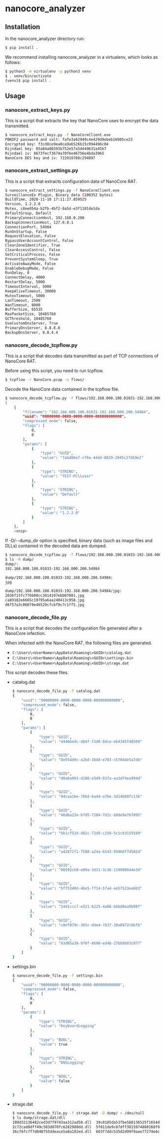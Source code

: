 # nanocore_analyzer

## Installation

In the nanocore_analyzer directory run:

```bash
$ pip install .
```

We recommend installing nanocore_analyzer in a virtualenv, which looks as follows:

```bash
$ python3 -m virtualenv -p python3 venv
$ . venv/bin/activate
(venv)$ pip install .
```

## Usage

### nanocore_extract_keys.py

This is a script that extracts the key that NanoCore uses to encrypt the data transmitted.

```bash
$ nanocore_extract_keys.py -f NanoCoreClient.exe
PBKDF2 password and salt: fafe3a92949c4e429d9ebeb16905ce23
Encrypted key: f3cd8ce9ea0ca9a6526b15c994496c04
Rijndael key: 05a84a08393b752e57a5dd49631a45b7
Rijndael iv: 8673fecf3674a70f6e46756e4bda3965
NanoCore DES key and iv: 722018788c294897
```

### nanocore_extract_settings.py

This is a script that extracts configuration data of NanoCore RAT.

```bash
$ nanocore_extract_settings.py -f NanoCoreClient.exe
SurveillanceEx Plugin, Binary data (100352 bytes)
BuildTime, 2020-11-10 17:11:27.859525
Version, 1.2.2.0
Mutex, c8ee054a-b2fb-4bf2-8a5d-e3f1101de1da
DefaultGroup, Default
PrimaryConnectionHost, 192.168.0.200       
BackupConnectionHost, 127.0.0.1
ConnectionPort, 54984
RunOnStartup, False
RequestElevation, False
BypassUserAccountControl, False
ClearZoneIdentifier, True
ClearAccessControl, False
SetCriticalProcess, False
PreventSystemSleep, True
ActivateAwayMode, False
EnableDebugMode, False
RunDelay, 0
ConnectDelay, 4000
RestartDelay, 5000
TimeoutInterval, 5000
KeepAliveTimeout, 30000
MutexTimeout, 5000
LanTimeout, 2500
WanTimeout, 8000
BufferSize, 65535
MaxPacketSize, 10485760
GCThreshold, 10485760
UseCustomDnsServer, True
PrimaryDnsServer, 8.8.8.8
BackupDnsServer, 8.8.4.4
```

### nanocore_decode_tcpflow.py

This is a script that decodes data transmitted as part of TCP connections of NanoCore RAT.

Before using this script, you need to run tcpflow.

```bash
$ tcpflow -r NanoCore.pcap -o flows/
```

Decode the NanoCore data contained in the tcpflow file.

```bash
$ nanocore_decode_tcpflow.py -f flows/192.168.000.100.01031-192.168.000.200.54984 | less
[
    {
        "filename": "192.168.000.100.01031-192.168.000.200.54984",
        "uuid": "00000000-0000-0000-0000-000000000000",
        "compressed_mode": false,
        "flags": [
            0,
            0
        ],
        "params": [
            {
                "type": "GUID",
                "value": "7abd86e7-cf8a-44dd-8829-2045c27d59e2"
            },
            {
                "type": "STRING",
                "value": "TEST-PC\\user"
            },
            {
                "type": "STRING",
                "value": "Default"
            },
            {
                "type": "STRING",
                "value": "1.2.2.0"
            }
        ]
    },
    <snip>
```

If -D/--dump_dir option is specified, binary data (such as image files and DLLs) contained in the decoded data are dumped.

```bash
$ nanocore_decode_tcpflow.py -f flows/192.168.000.100.01033-192.168.000.200.54984 -D dump/ | less
$ ls -R dump/
dump/:
192.168.000.100.01033-192.168.000.200.54984

dump/192.168.000.100.01033-192.168.000.200.54984:
jpg

dump/192.168.000.100.01033-192.168.000.200.54984/jpg:
2636f15fc776b00cc3014107ebb07081.jpg
ca89182e6665c19795a6aa240413c958.jpg
d6f57a3c06079e46529cfcbf9c7c1ff5.jpg
```

### nanocore_decode_file.py

This is a script that decodes the configuration file generated after a NanoCore infection.

When infected with the NanoCore RAT, the following files are generated.

- ``C:\Users\<UserName>\AppData\Roaming\<GUID>\catalog.dat``
- ``C:\Users\<UserName>\AppData\Roaming\<GUID>\settings.bin``
- ``C:\Users\<UserName>\AppData\Roaming\<GUID>\strage.dat``

This script decodes these files.

- catalog.dat

    ```bash
    $ nanocore_decode_file.py -f catalog.dat 
    {
        "uuid": "00000000-0000-0000-0000-000000000000",
        "compressed_mode": false,
        "flags": [
            0,
            0
        ],
        "params": [
            {
                "type": "GUID",
                "value": "d4466edc-d84f-f2d0-8dce-eb4345fd8569"
            },
            {
                "type": "GUID",
                "value": "8e554d9c-a2bd-1b48-e703-c5704de5a7d8"
            },
            {
                "type": "GUID",
                "value": "d0aba983-d188-e5d9-03fa-ea3df4ea994d"
            },
            {
                "type": "GUID",
                "value": "94caa1be-766d-6a44-a7be-3d14688fc136"
            },
            {
                "type": "GUID",
                "value": "46dba22e-b7d5-7204-7d2c-b8de9e767095"
            },
            {
                "type": "GUID",
                "value": "bb1cf52d-d82c-72d9-c259-5c1cb3155589"
            },
            {
                "type": "GUID",
                "value": "a42871f1-7588-a24a-6543-93866f7d582d"
            },
            {
                "type": "GUID",
                "value": "00592cb9-e09a-3d31-3c36-119998044e3d"
            },
            {
                "type": "GUID",
                "value": "5ff5348d-4be5-ff14-57a4-ee5f523ee6b3"
            },
            {
                "type": "GUID",
                "value": "2441ccc7-e521-6225-4a86-bbbd0ea9b98f"
            },
            {
                "type": "GUID",
                "value": "c0ef879c-365c-dde4-7b37-20a8972cbbfb"
            },
            {
                "type": "GUID",
                "value": "83d05a36-970f-6690-ed4b-27b89b03c077"
            }
        ]
    }
    ```

- settings.bin

    ```bash
    $ nanocore_decode_file.py -f settings.bin 
    {
        "uuid": "00000000-0000-0000-0000-000000000000",
        "compressed_mode": false,
        "flags": [
            0,
            0
        ],
        "params": [
            {
                "type": "STRING",
                "value": "KeyboardLogging"
            },
            {
                "type": "BOOL",
                "value": true
            },
            {
                "type": "STRING",
                "value": "DNSLogging"
            },
            {
                "type": "BOOL",
                "value": false
            }
        ]
    }
    ```


- strage.dat

    ```bash
    $ nanocore_decode_file.py -f strage.dat -D dump/ > /dev/null
    $ ls dump/strage.dat/dll
    189d32136482ced3d7f9743aa312ad50.dll  39c8185da53fbe588136525f1654d8f3.dll  7283fa19fa6af23c6469976b67c00156.dll  b7fc2e10abaeb174f02fe10f533ec741.dll  de880274dcd7ec3ebf4e61e843662be3.dll
    2c72cad8dff49c583d870fc6282980dd.dll  5f811de9c87dff3815974880168f9f54.dll  78f7c326ea2dbd0eb08de790d6e4bd19.dll  bdc8945f1d799c845408522e372d1dbd.dll
    36cf6fc7f7d048755ddeace5a0a102ed.dll  603f7ddc535d2d99f9aae77274e4cffb.dll  9c8242440c47a4f1ce2e47df3c3ddd28.dll  d9ac251618ec2f76a8fa0f6fb526fb31.dll
    ```
